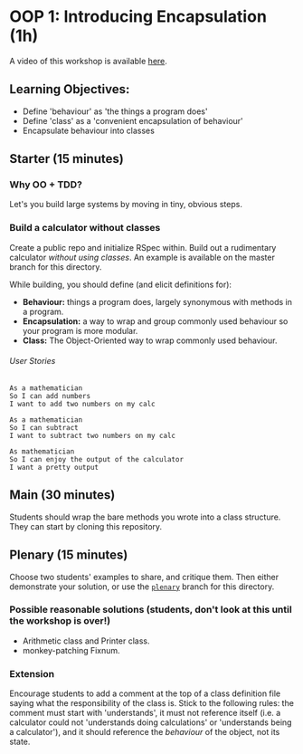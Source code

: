 # OOP 1: Introducing Encapsulation (1h)

A video of this workshop is available [here](https://www.youtube.com/watch?v=PuydUGyM9AQ&list=PLc4BYny7PXeR5ZLHCY_oPU2I97aPtS8jm&index=1).

## Learning Objectives:

- Define 'behaviour' as 'the things a program does'
- Define 'class' as a 'convenient encapsulation of behaviour'
- Encapsulate behaviour into classes

## Starter (15 minutes)

### Why OO + TDD?

Let's you build large systems by moving in tiny, obvious steps.

### Build a calculator without classes

Create a public repo and initialize RSpec within. Build out a rudimentary calculator _without using classes_. An example is available on the master branch for this directory.

While building, you should define (and elicit definitions for):

- **Behaviour:** things a program does, largely synonymous with methods in a program.
- **Encapsulation:** a way to wrap and group commonly used behaviour so your program is more modular.
- **Class:** The Object-Oriented way to wrap commonly used behaviour.

###### User Stories

```
As a mathematician
So I can add numbers
I want to add two numbers on my calc
```

```
As a mathematician
So I can subtract
I want to subtract two numbers on my calc
```

```
As mathematician
So I can enjoy the output of the calculator
I want a pretty output
```

## Main (30 minutes)

Students should wrap the bare methods you wrote into a class structure. They can start by cloning this repository.

## Plenary (15 minutes)

Choose two students' examples to share, and critique them. Then either demonstrate your solution, or use the [`plenary`](https://github.com/makersacademy/skills-workshops/tree/plenary) branch for this directory.

### Possible reasonable solutions (students, don't look at this until the workshop is over!)

* Arithmetic class and Printer class.
* monkey-patching Fixnum.

### Extension

Encourage students to add a comment at the top of a class definition file saying what the responsibility of the class is. Stick to the following rules: the comment must start with 'understands', it must not reference itself (i.e. a calculator could not 'understands doing calculations' or 'understands being a calculator'), and it should reference the _behaviour_ of the object, not its state.
